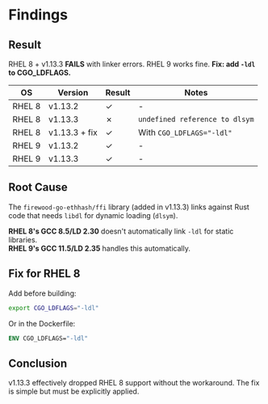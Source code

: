 # Findings

## Result

RHEL 8 + v1.13.3 **FAILS** with linker errors. RHEL 9 works fine. **Fix: add `-ldl` to CGO_LDFLAGS.**

| OS | Version | Result | Notes |
|----|---------|--------|-------|
| RHEL 8 | v1.13.2 | ✓ | - |
| RHEL 8 | v1.13.3 | ✗ | `undefined reference to dlsym` |
| RHEL 8 | v1.13.3 + fix | ✓ | With `CGO_LDFLAGS="-ldl"` |
| RHEL 9 | v1.13.2 | ✓ | - |
| RHEL 9 | v1.13.3 | ✓ | - |

## Root Cause

The `firewood-go-ethhash/ffi` library (added in v1.13.3) links against Rust code that needs `libdl` for dynamic loading (`dlsym`).

**RHEL 8's GCC 8.5/LD 2.30** doesn't automatically link `-ldl` for static libraries.  
**RHEL 9's GCC 11.5/LD 2.35** handles this automatically.

## Fix for RHEL 8

Add before building:
```bash
export CGO_LDFLAGS="-ldl"
```

Or in the Dockerfile:
```dockerfile
ENV CGO_LDFLAGS="-ldl"
```

## Conclusion

v1.13.3 effectively dropped RHEL 8 support without the workaround. The fix is simple but must be explicitly applied.
